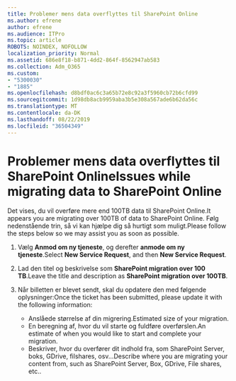 ```yaml
---
title: Problemer mens data overflyttes til SharePoint Online
ms.author: efrene
author: efrene
ms.audience: ITPro
ms.topic: article
ROBOTS: NOINDEX, NOFOLLOW
localization_priority: Normal
ms.assetid: 686e8f18-b871-4dd2-864f-8562947ab583
ms.collection: Adm_O365
ms.custom:
- "5300030"
- "1885"
ms.openlocfilehash: d8bdf0ac6c3a65b72e8c92a3f5960cb72b6cfd99
ms.sourcegitcommit: 1d98db8acb9959aba3b5e308a567ade6b62da56c
ms.translationtype: MT
ms.contentlocale: da-DK
ms.lasthandoff: 08/22/2019
ms.locfileid: "36504349"
---
```

# <a name="issues-while-migrating-data-to-sharepoint-online"></a><span data-ttu-id="e83fe-102">Problemer mens data overflyttes til SharePoint Online</span><span class="sxs-lookup"><span data-stu-id="e83fe-102">Issues while migrating data to SharePoint Online</span></span>

<span data-ttu-id="e83fe-103">Det vises, du vil overføre mere end 100TB data til SharePoint Online.</span><span class="sxs-lookup"><span data-stu-id="e83fe-103">It appears you are migrating over 100TB of data to SharePoint Online.</span></span> <span data-ttu-id="e83fe-104">Følg nedenstående trin, så vi kan hjælpe dig så hurtigt som muligt.</span><span class="sxs-lookup"><span data-stu-id="e83fe-104">Please follow the steps below so we may assist you as soon as possible.</span></span> 

1. <span data-ttu-id="e83fe-105">Vælg **Anmod om ny tjeneste**, og derefter **anmode om ny tjeneste**.</span><span class="sxs-lookup"><span data-stu-id="e83fe-105">Select **New Service Request**, and then **New Service Request**.</span></span> 
2. <span data-ttu-id="e83fe-106">Lad den titel og beskrivelse som **SharePoint migration over 100 TB**.</span><span class="sxs-lookup"><span data-stu-id="e83fe-106">Leave the title and description as **SharePoint migration over 100TB**.</span></span>
3. <span data-ttu-id="e83fe-107">Når billetten er blevet sendt, skal du opdatere den med følgende oplysninger:</span><span class="sxs-lookup"><span data-stu-id="e83fe-107">Once the ticket has been submitted, please update it with the following information:</span></span> 

    - <span data-ttu-id="e83fe-108">Anslåede størrelse af din migrering.</span><span class="sxs-lookup"><span data-stu-id="e83fe-108">Estimated size of your migration.</span></span>
    - <span data-ttu-id="e83fe-109">En beregning af, hvor du vil starte og fuldføre overførslen.</span><span class="sxs-lookup"><span data-stu-id="e83fe-109">An estimate of when you would like to start and complete your migration.</span></span>
    - <span data-ttu-id="e83fe-110">Beskriver, hvor du overfører dit indhold fra, som SharePoint Server, boks, GDrive, filshares, osv...</span><span class="sxs-lookup"><span data-stu-id="e83fe-110">Describe where you are migrating your content from, such as SharePoint Server, Box, GDrive, File shares, etc..</span></span>


  

